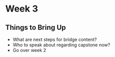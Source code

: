 # Week 3

## Things to Bring Up

- What are next steps for bridge content?
- Who to speak about regarding capstone now?
- Go over week 2
